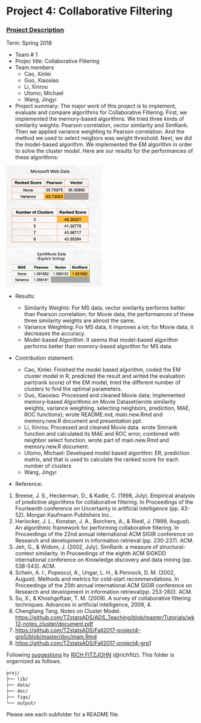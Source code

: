 # Project 4: Collaborative Filtering

### [Project Description](doc/project4_desc.md)

Term: Spring 2018

+ Team # 1
+ Projec title: Collaborative Filtering
+ Team members
	+ Cao, Xinlei
	+ Guo, Xiaoxiao
	+ Li, Xinrou
	+ Utomo, Michael
	+ Wang, Jingyi
+ Project summary: The major work of this project is to implement, evaluate and compare algorithms for Collaborative Filtering. First, we implemented the memory-based algorithms. We tried three kinds of similarity weights: Pearson correlation, vector similarity and SimRank. Then we applied variance weighting to Pearson correlation. And the method we used to select neigbors was weight threshold. Next, we did the model-based algorithm. We implemented the EM algorithm in order to solve the cluster model. Here are our results for the performances of these algorithms:
<img src="figs/P2.png" alt="test image size" height="50%" width="50%">
<img src="figs/P1.png" alt="test image size" height="50%" width="50%">

+ Results:
	+ Similarity Weights: For MS data, vector similarity performs better than Pearson correlation; for Movie data, the performances of these three similarity weights are almost the same.
	+ Variance Weighting: For MS data, it improves a lot; for Movie data, it decreases the accuracy.
	+ Model-based Algorithm: It seems that model-based algorithm performs better than momory-based algorithm for MS data.

+ Contribution statement:
	+ Cao, Xinlei: Finished the model based algorithm, coded the EM cluster model in R, predicted the result and writed the evaluation part(rank score) of the EM model, tried the different number of clusters to find the optimal parameters. 
	+ Guo, Xiaoxiao: Processed and cleaned Movie data; Implemented memory-based Algorithms on Movie Dataset(wrote similarity weights, variance weighting, selecting neighbors, prediction, MAE, ROC functions); wrote README.md, main.new.Rmd and memory.new.R document and presentation ppt.
	+ Li, Xinrou: Processed and cleaned Movie data. wrote Simrank function and calculated its MAE and ROC error, combined with neighbor select function. wrote part of main.new.Rmd and memory.new.R document.
	+ Utomo, Michael: Developed model based algorithm: ER, prediction matrix, and that is used to calculate the ranked score for each number of clusters
	+ Wang, Jingyi
+ Reference:
1. Breese, J. S., Heckerman, D., & Kadie, C. (1998, July). Empirical analysis of predictive algorithms for collaborative filtering. In Proceedings of the Fourteenth conference on Uncertainty in artificial intelligence (pp. 43-52). Morgan Kaufmann Publishers Inc..
2. Herlocker, J. L., Konstan, J. A., Borchers, A., & Riedl, J. (1999, August). An algorithmic framework for performing collaborative filtering. In Proceedings of the 22nd annual international ACM SIGIR conference on Research and development in information retrieval (pp. 230-237). ACM.
3. Jeh, G., & Widom, J. (2002, July). SimRank: a measure of structural-context similarity. In Proceedings of the eighth ACM SIGKDD international conference on Knowledge discovery and data mining (pp. 538-543). ACM.
4. Schein, A. I., Popescul, A., Ungar, L. H., & Pennock, D. M. (2002, August). Methods and metrics for cold-start recommendations. In Proceedings of the 25th annual international ACM SIGIR conference on Research and development in information retrieval(pp. 253-260). ACM.
5. Su, X., & Khoshgoftaar, T. M. (2009). A survey of collaborative filtering techniques. Advances in artificial intelligence, 2009, 4.
6. Chengliang Tang. Notes on Cluster Model. https://github.com/TZstatsADS/ADS_Teaching/blob/master/Tutorials/wk12-notes_cluster/document.pdf
7. https://github.com/TZstatsADS/Fall2017-project4-grp5/blob/master/doc/main.Rmd
8. https://github.com/TZstatsADS/Fall2017-project4-grp1

Following [suggestions](http://nicercode.github.io/blog/2013-04-05-projects/) by [RICH FITZJOHN](http://nicercode.github.io/about/#Team) (@richfitz). This folder is orgarnized as follows.

```
proj/
├── lib/
├── data/
├── doc/
├── figs/
└── output/
```

Please see each subfolder for a README file.
